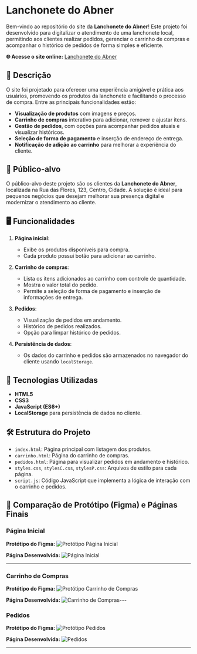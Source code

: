 # Lanchonete do Abner

Bem-vindo ao repositório do site da **Lanchonete do Abner**! Este projeto foi desenvolvido para digitalizar o atendimento de uma lanchonete local, permitindo aos clientes realizar pedidos, gerenciar o carrinho de compras e acompanhar o histórico de pedidos de forma simples e eficiente.

**🌐 Acesse o site online:** [Lanchonete do Abner](https://projeto-lanchonete-pd4x.vercel.app/index.html)

## 📖 Descrição

O site foi projetado para oferecer uma experiência amigável e prática aos usuários, promovendo os produtos da lanchonete e facilitando o processo de compra. Entre as principais funcionalidades estão:

- **Visualização de produtos** com imagens e preços.
- **Carrinho de compras** interativo para adicionar, remover e ajustar itens.
- **Gestão de pedidos**, com opções para acompanhar pedidos atuais e visualizar históricos.
- **Seleção de forma de pagamento** e inserção de endereço de entrega.
- **Notificação de adição ao carrinho** para melhorar a experiência do cliente.

## 🎯 Público-alvo

O público-alvo deste projeto são os clientes da **Lanchonete do Abner**, localizada na Rua das Flores, 123, Centro, Cidade. A solução é ideal para pequenos negócios que desejam melhorar sua presença digital e modernizar o atendimento ao cliente.

## 🖥️ Funcionalidades

1. **Página inicial**:
   - Exibe os produtos disponíveis para compra.
   - Cada produto possui botão para adicionar ao carrinho.

2. **Carrinho de compras**:
   - Lista os itens adicionados ao carrinho com controle de quantidade.
   - Mostra o valor total do pedido.
   - Permite a seleção de forma de pagamento e inserção de informações de entrega.

3. **Pedidos**:
   - Visualização de pedidos em andamento.
   - Histórico de pedidos realizados.
   - Opção para limpar histórico de pedidos.

4. **Persistência de dados**:
   - Os dados do carrinho e pedidos são armazenados no navegador do cliente usando `localStorage`.

## 🚀 Tecnologias Utilizadas

- **HTML5**
- **CSS3**
- **JavaScript (ES6+)**
- **LocalStorage** para persistência de dados no cliente.

## 🛠️ Estrutura do Projeto

- `index.html`: Página principal com listagem dos produtos.
- `carrinho.html`: Página do carrinho de compras.
- `pedidos.html`: Página para visualizar pedidos em andamento e histórico.
- `styles.css`, `stylesC.css`, `stylesP.css`: Arquivos de estilo para cada página.
- `script.js`: Código JavaScript que implementa a lógica de interação com o carrinho e pedidos.

## 📸 Comparação de Protótipo (Figma) e Páginas Finais

### Página Inicial
**Protótipo do Figma:**
![Protótipo Página Inicial](https://github.com/user-attachments/assets/12ed21c5-e488-40b1-8cf7-adef8f59d172)

**Página Desenvolvida:**
![Página Inicial](https://github.com/user-attachments/assets/d405e919-61ee-4995-b045-2af7d1da709c)


---

### Carrinho de Compras
**Protótipo do Figma:**
![Protótipo Carrinho de Compras](https://github.com/user-attachments/assets/10d8fd20-6623-4162-a52e-40aaae6ed07a)

**Página Desenvolvida:**
![Carrinho de Compras](https://github.com/user-attachments/assets/694d5a10-911c-4de4-8a67-5399c0b97b4f)---

### Pedidos
**Protótipo do Figma:**
![Protótipo Pedidos](https://github.com/user-attachments/assets/8a082956-3aa0-4796-a146-6c0129425f98)

**Página Desenvolvida:**
![Pedidos](https://github.com/user-attachments/assets/b9ca7cce-5ba1-4f37-8439-1fe9f6d7a649)

---
